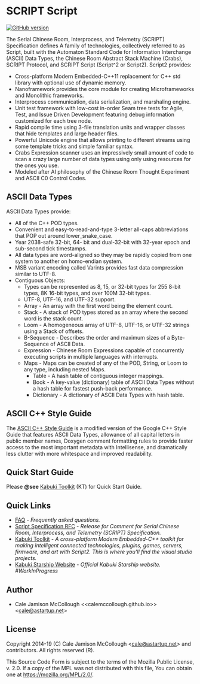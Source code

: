 # SCRIPT Script

[![GitHub version](https://badge.fury.io/gh/kabuki-starship%2Fscript2.svg)](https://badge.fury.io/gh/kabuki-starship%2Fscript2)

The Serial Chinese Room, Interprocess, and Telemetry (SCRIPT) Specification defines A family of technologies, collectively referred to as Script, built with the Automaton Standard Code for Information Interchange (ASCII) Data Types, the Chinese Room Abstract Stack Machine (Crabs), SCRIPT Protocol, and SCRIPT Script (Script^2 or Script2). Script2 provides:

* Cross-platform Modern Embedded-C++11 replacement for C++ std library with optional use of dynamic memory.
* Nanoframework provides the core module for creating Microframeworks and Monolithic frameworks.
* Interprocess communication, data serialization, and marshaling engine.
* Unit test framework with low-cost in-order Seam tree tests for Agile, Test, and Issue Driven Development featuring debug information customized for each tree node.
* Rapid compile time using 3-file translation units and wrapper classes that hide templates and large header files.
* Powerful Unicode engine that allows printing to different streams using some template tricks and simple familiar syntax.
* Crabs Expression scanner uses an impressively small amount of code to scan a crazy large number of data types using only using resources for the ones you use.
* Modeled after AI philosophy of the Chinese Room Thought Experiment and ASCII C0 Control Codes.

## ASCII Data Types

ASCII Data Types provide:

* All of the C++ POD types.
* Convenient and easy-to-read-and-type 3-letter all-caps abbreviations that POP out around lower_snake_case.
* Year 2038-safe 32-bit, 64- bit and dual-32-bit with 32-year epoch and sub-second tick timestamps.
* All data types are word-aligned so they may be rapidly copied from one system to another on homo-endian system.
* MSB variant encoding called Varints provides fast data compression similar to UTF-8.
* Contiguous Objects:
  * Types can be represented as 8, 15, or 32-bit types for 255 8-bit types, 8K 16-bit types, and over 100M 32-bit types.
  * UTF-8, UTF-16, and UTF-32 support.
  * Array - An array with the first word being the element count.
  * Stack - A stack of POD types stored as an array where the second word is the stack count.
  * Loom - A homogeneous array of UTF-8, UTF-16, or UTF-32 strings using a Stack of offsets.
  * B-Sequence - Describes the order and maximum sizes of a Byte-Sequence of ASCII Data.
  * Expression - Chinese Room Expressions capable of concurrently executing scripts in multiple languages with interrupts.
  * Maps - Maps can be created of any of the POD, String, or Loom to any type, including nested Maps.
    * Table - A hash table of contiguous integer mappings.
    * Book - A key-value (dictionary) table of ASCII Data Types without a hash table for fastest push-back performance.
    * Dictionary - A dictionary of ASCII Data Types with hash table.

## ASCII C++ Style Guide

The [ASCII C++ Style Guide](https://github.com/kabuki-starship/script2/style_guide/readme.md) is a modified version of the Google C++ Style Guide that features ASCII Data Types, allowance of all capital letters in public member names, Doxygen comment formatting rules to provide faster access to the most important metadata with Intellisense, and dramatically less clutter with more whitespace and improved readability.

## Quick Start Guide

Please **@see** [Kabuki Toolkit](https://github.com/kabuki-starship/kabuki_toolkit) (KT) for Quick Start Guide.

## Quick Links

* [FAQ](https://github.com/kabuki-starship/script/blob/master/docs/readme.md) - *Frequently asked questions.*
* [Script Specification RFC](https://github.com/kabuki-starship/script2/blob/master/spec/readme.md) - *Release for Comment for Serial Chinese Room, Interprocess, and Telemetry (SCRIPT) Specification.*
* [Kabuki Toolkit](https://github.com/kabuki-starship/kabuki_toolkit) - *A cross-platform Modern Embedded-C++ toolkit for making intelligent connected technologies, plugins, games, servers, firmware, and art with Script2. This is where you'll find the visual studio projects.*
* [Kabuki Starship Website](https://kabuki-starship.github.io/) - *Official Kabuki Starship website. #WorkInProgress*

## Author

* Cale Jamison McCollough <<calemccollough.github.io>> <<cale@astartup.net>>

## License

Copyright 2014-19 (C) Cale Jamison McCollough <<cale@astartup.net>> and contributors. All rights reserved (R).

This Source Code Form is subject to the terms of the Mozilla Public License, v. 2.0. If a copy of the MPL was not distributed with this file, You can obtain one at <https://mozilla.org/MPL/2.0/>.
